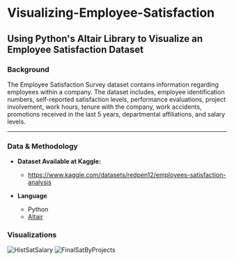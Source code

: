 # Visualizing-Employee-Satisfaction
Using Python's Altair Library to Visualize an Employee Satisfaction Dataset
---

### Background
The Employee Satisfaction Survey dataset contains information regarding employees within a company. The dataset includes, employee identification numbers, self-reported satisfaction levels, performance evaluations, project involvement, work hours, tenure with the company, work accidents, promotions received in the last 5 years, departmental affiliations, and salary levels. 

---
### Data & Methodology
- **Dataset Available at Kaggle:**
  - https://www.kaggle.com/datasets/redpen12/employees-satisfaction-analysis

- **Language**
  - Python
  - [Altair](https://altair-viz.github.io/)
 
### Visualizations

![HistSatSalary](https://github.com/user-attachments/assets/23a4b1c7-b61d-481d-8999-02b54da0a401)
![FinalSatByProjects](https://github.com/user-attachments/assets/55e8423d-2a6b-4980-a983-22dbc9beafb4)
